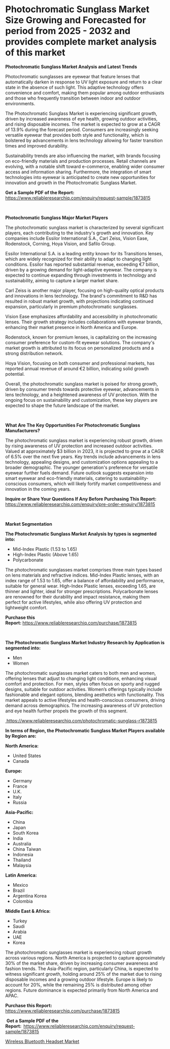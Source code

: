 <p><h1>Photochromatic Sunglass Market Size Growing and Forecasted for period from 2025 - 2032 and provides complete market analysis of this market</h1></p><p><strong>Photochromatic Sunglass Market Analysis and Latest Trends</strong></p>
<p><p>Photochromatic sunglasses are eyewear that feature lenses that automatically darken in response to UV light exposure and return to a clear state in the absence of such light. This adaptive technology offers convenience and comfort, making them popular among outdoor enthusiasts and those who frequently transition between indoor and outdoor environments.</p><p>The Photochromatic Sunglass Market is experiencing significant growth, driven by increased awareness of eye health, growing outdoor activities, and rising disposable incomes. The market is expected to grow at a CAGR of 13.9% during the forecast period. Consumers are increasingly seeking versatile eyewear that provides both style and functionality, which is bolstered by advancements in lens technology allowing for faster transition times and improved durability.</p><p>Sustainability trends are also influencing the market, with brands focusing on eco-friendly materials and production processes. Retail channels are evolving, with a notable shift toward e-commerce, enabling wider consumer access and information sharing. Furthermore, the integration of smart technologies into eyewear is anticipated to create new opportunities for innovation and growth in the Photochromatic Sunglass Market.</p></p>
<p><strong>Get a Sample PDF of the Report:&nbsp;</strong> <a href="https://www.reliableresearchiq.com/enquiry/request-sample/1873815?utm_campaign=3514&utm_medium=2&utm_source=Github&utm_content=ia&utm_term=04042025&utm_id=photochromatic-sunglass">https://www.reliableresearchiq.com/enquiry/request-sample/1873815</a></p>
<p>&nbsp;</p>
<p><strong>Photochromatic Sunglass Major Market Players</strong></p>
<p><p>The photochromatic sunglass market is characterized by several significant players, each contributing to the industry's growth and innovation. Key companies include Essilor International S.A., Carl Zeiss, Vision Ease, Rodenstock, Corning, Hoya Vision, and Safilo Group. </p><p>Essilor International S.A. is a leading entity known for its Transitions lenses, which are widely recognized for their ability to adapt to changing light conditions. Essilor has reported substantial revenue, exceeding €7 billion, driven by a growing demand for light-adaptive eyewear. The company is expected to continue expanding through investments in technology and sustainability, aiming to capture a larger market share.</p><p>Carl Zeiss is another major player, focusing on high-quality optical products and innovations in lens technology. The brand's commitment to R&D has resulted in robust market growth, with projections indicating continued expansion, particularly in premium photochromatic sunglasses. </p><p>Vision Ease emphasizes affordability and accessibility in photochromatic lenses. Their growth strategy includes collaborations with eyewear brands, enhancing their market presence in North America and Europe. </p><p>Rodenstock, known for premium lenses, is capitalizing on the increasing consumer preference for custom-fit eyewear solutions. The company's market growth is attributed to its focus on personalized products and a strong distribution network.</p><p>Hoya Vision, focusing on both consumer and professional markets, has reported annual revenue of around €2 billion, indicating solid growth potential. </p><p>Overall, the photochromatic sunglass market is poised for strong growth, driven by consumer trends towards protective eyewear, advancements in lens technology, and a heightened awareness of UV protection. With the ongoing focus on sustainability and customization, these key players are expected to shape the future landscape of the market.</p></p>
<p>&nbsp;</p>
<p><strong>What Are The Key Opportunities For Photochromatic Sunglass Manufacturers?</strong></p>
<p><p>The photochromatic sunglass market is experiencing robust growth, driven by rising awareness of UV protection and increased outdoor activities. Valued at approximately $3 billion in 2023, it is projected to grow at a CAGR of 6.5% over the next five years. Key trends include advancements in lens technology, appealing designs, and customization options appealing to a broader demographic. The younger generation's preference for versatile eyewear further fuels demand. Future outlook suggests expansion into smart eyewear and eco-friendly materials, catering to sustainability-conscious consumers, which will likely fortify market competitiveness and innovation in the coming years.</p></p>
<p><strong>Inquire or Share Your Questions If Any Before Purchasing This Report:</strong> <a href="https://www.reliableresearchiq.com/enquiry/pre-order-enquiry/1873815?utm_campaign=3514&utm_medium=2&utm_source=Github&utm_content=ia&utm_term=04042025&utm_id=photochromatic-sunglass">https://www.reliableresearchiq.com/enquiry/pre-order-enquiry/1873815</a></p>
<p>&nbsp;</p>
<p><strong>Market Segmentation</strong></p>
<p><strong>The Photochromatic Sunglass Market Analysis by types is segmented into:</strong></p>
<p><ul><li>Mid-Index Plastic (1.53 to 1.65)</li><li>High-Index Plastic (Above 1.65)</li><li>Polycarbonate</li></ul></p>
<p><p>The photochromatic sunglasses market comprises three main types based on lens materials and refractive indices. Mid-Index Plastic lenses, with an index range of 1.53 to 1.65, offer a balance of affordability and performance, suitable for general wear. High-Index Plastic lenses, exceeding 1.65, are thinner and lighter, ideal for stronger prescriptions. Polycarbonate lenses are renowned for their durability and impact resistance, making them perfect for active lifestyles, while also offering UV protection and lightweight comfort.</p></p>
<p><strong>Purchase this Report:&nbsp;</strong><a href="https://www.reliableresearchiq.com/purchase/1873815?utm_campaign=3514&utm_medium=2&utm_source=Github&utm_content=ia&utm_term=04042025&utm_id=photochromatic-sunglass">https://www.reliableresearchiq.com/purchase/1873815</a></p>
<p>&nbsp;</p>
<p><strong>The Photochromatic Sunglass Market Industry Research by Application is segmented into:</strong></p>
<p><ul><li>Men</li><li>Women</li></ul></p>
<p><p>The photochromatic sunglasses market caters to both men and women, offering lenses that adjust to changing light conditions, enhancing visual comfort and protection. For men, styles often focus on sporty and rugged designs, suitable for outdoor activities. Women’s offerings typically include fashionable and elegant options, blending aesthetics with functionality. This market appeals to active lifestyles and health-conscious consumers, driving demand across demographics. The increasing awareness of UV protection and eye health further propels the growth of this segment.</p></p>
<p><a href="https://www.reliableresearchiq.com/photochromatic-sunglass-r1873815?utm_campaign=3514&utm_medium=2&utm_source=Github&utm_content=ia&utm_term=04042025&utm_id=photochromatic-sunglass">&nbsp;https://www.reliableresearchiq.com/photochromatic-sunglass-r1873815</a></p>
<p><strong>In terms of Region, the Photochromatic Sunglass Market Players available by Region are:</strong></p>
<p>
    <p> <strong> North America: </strong>
        <ul>
            <li>United States</li>
            <li>Canada</li>
        </ul>
        </p> 
    <p> <strong> Europe: </strong>
        <ul>
            <li>Germany</li>
            <li>France</li>
            <li>U.K.</li>
            <li>Italy</li>
            <li>Russia</li>
        </ul>
        </p> 
    <p> <strong> Asia-Pacific: </strong>
        <ul>
            <li>China</li>
            <li>Japan</li>
            <li>South Korea</li>
            <li>India</li>
            <li>Australia</li>
            <li>China Taiwan</li>
            <li>Indonesia</li>
            <li>Thailand</li>
            <li>Malaysia</li>
        </ul>
        </p> 
    <p> <strong> Latin America: </strong>
        <ul>
            <li>Mexico</li>
            <li>Brazil</li>
            <li>Argentina Korea</li>
            <li>Colombia</li>
        </ul>
        </p> 
    <p> <strong> Middle East & Africa: </strong>
        <ul>
            <li>Turkey</li>
            <li>Saudi</li>
            <li>Arabia</li>
            <li>UAE</li>
            <li>Korea</li>
        </ul>
    </p>
    </p>
<p><p>The photochromatic sunglasses market is experiencing robust growth across various regions. North America is projected to capture approximately 30% of the market share, driven by increasing consumer awareness and fashion trends. The Asia-Pacific region, particularly China, is expected to witness significant growth, holding around 25% of the market due to rising disposable incomes and a growing outdoor lifestyle. Europe is likely to account for 20%, while the remaining 25% is distributed among other regions. Future dominance is expected primarily from North America and APAC.</p></p>
<p><strong>Purchase this Report: </strong><a href="https://www.reliableresearchiq.com/purchase/1873815?utm_campaign=3514&utm_medium=2&utm_source=Github&utm_content=ia&utm_term=04042025&utm_id=photochromatic-sunglass">https://www.reliableresearchiq.com/purchase/1873815</a></p>
<p>&nbsp;<strong>Get a Sample PDF of the Report:&nbsp;&nbsp;</strong><a href="https://www.reliableresearchiq.com/enquiry/request-sample/1873815?utm_campaign=3514&utm_medium=2&utm_source=Github&utm_content=ia&utm_term=04042025&utm_id=photochromatic-sunglass">https://www.reliableresearchiq.com/enquiry/request-sample/1873815</a></p>
<p><strong></strong></p>
<p><p><a href="https://github.com/huelarnzeba29/Market-Research-Report-List-1/blob/main/wireless-bluetooth-headset-market.md?utm_campaign=3514&utm_medium=2&utm_source=Github&utm_content=ia&utm_term=04042025&utm_id=photochromatic-sunglass">Wireless Bluetooth Headset Market</a></p></p>